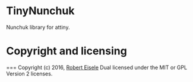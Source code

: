# TinyNunchuk
Nunchuk library for attiny.

# Copyright and licensing
===
Copyright (c) 2016, [Robert Eisele](https://www.xarg.org/)
Dual licensed under the MIT or GPL Version 2 licenses.

